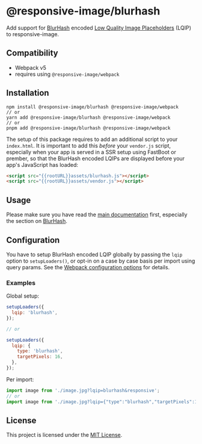 # @responsive-image/blurhash

Add support for [BlurHash](https://blurha.sh/) encoded [Low Quality Image Placeholders](../../README.md#lqip) (LQIP) to responsive-image.

## Compatibility

- Webpack v5
- requires using `@responsive-image/webpack`

## Installation

```
npm install @responsive-image/blurhash @responsive-image/webpack
// or
yarn add @responsive-image/blurhash @responsive-image/webpack
// or
pnpm add @responsive-image/blurhash @responsive-image/webpack
```

The setup of this package requires to add an additional script to your `index.html`. It is important to add this _before_ your `vendor.js` script, especially when your app is served in a SSR setup using FastBoot or prember, so that the BlurHash encoded LQIPs are displayed before your app's JavaScript has loaded:

```html
<script src="{{rootURL}}assets/blurhash.js"></script>
<script src="{{rootURL}}assets/vendor.js"></script>
```

## Usage

Please make sure you have read the [main documentation](../../README.md) first, especially the section on [BlurHash](../../README.md#blurhash).

## Configuration

You have to setup BlurHash encoded LQIP globally by passing the `lqip` option to `setupLoaders()`, or opt-in on a case by case basis per import using query params. See the [Webpack configuration options](../webpack/README.md#configuration) for details.

### Examples

Global setup:

```js
setupLoaders({
  lqip: 'blurhash',
});

// or

setupLoaders({
  lqip: {
    type: 'blurhash',
    targetPixels: 16,
  },
});
```

Per import:

```js
import image from './image.jpg?lqip=blurhash&responsive';
// or
import image from './image.jpg?lqip={"type":"blurhash","targetPixels":16}&responsive';
```

## License

This project is licensed under the [MIT License](../../LICENSE.md).
